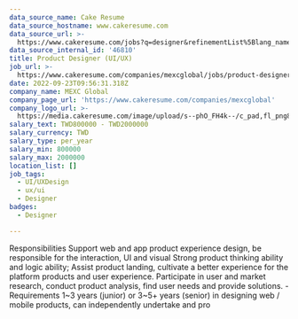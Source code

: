```yaml
---
data_source_name: Cake Resume
data_source_hostname: www.cakeresume.com
data_source_url: >-
  https://www.cakeresume.com/jobs?q=designer&refinementList%5Blang_name%5D%5B0%5D=English&refinementList%5Bsalary_type%5D=per_year
data_source_internal_id: '46810'
title: Product Designer (UI/UX)
job_url: >-
  https://www.cakeresume.com/companies/mexcglobal/jobs/product-designer-ui-ux-c4c4a4
date: 2022-09-23T09:56:31.318Z
company_name: MEXC Global
company_page_url: 'https://www.cakeresume.com/companies/mexcglobal'
company_logo_url: >-
  https://media.cakeresume.com/image/upload/s--phO_FH4k--/c_pad,fl_png8,h_200,w_200/v1668742609/jyjfheirf31lydylj0xw.png
salary_text: TWD800000 - TWD2000000
salary_currency: TWD
salary_type: per_year
salary_min: 800000
salary_max: 2000000
location_list: []
job_tags:
  - UI/UXDesign
  - ux/ui
  - Designer
badges:
  - Designer

---
```


Responsibilities Support web and app product experience design, be responsible for the interaction, UI and visual Strong product thinking ability and logic ability; Assist product landing, cultivate a better experience for the platform products and user experience. Participate in user and market research, conduct product analysis, find user needs and provide solutions. - Requirements 1~3 years (junior) or 3~5+ years (senior) in designing web / mobile products, can independently undertake and pro